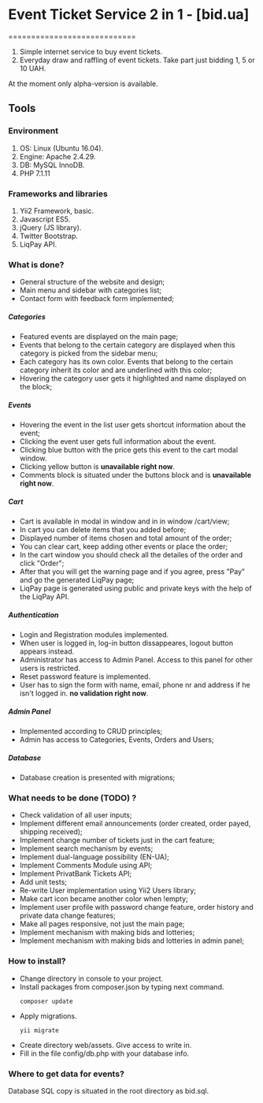 # Event Ticket Service 2 in 1 - [bid.ua] 
============================

1. Simple internet service to buy event tickets. 
2. Everyday draw and raffling of event tickets. Take part just bidding 1, 5 or 10 UAH.

  At the moment only alpha-version is available. 

## Tools
### Environment
1. OS: Linux (Ubuntu 16.04).
2. Engine: Apache 2.4.29.
3. DB: MySQL InnoDB.
4. PHP 7.1.11

### Frameworks and libraries
1. Yii2 Framework, basic.
2. Javascript ES5.
3. jQuery (JS library).
4. Twitter Bootstrap.
5. LiqPay API.

### What is done?
* General structure of the website and design;
* Main menu and sidebar with categories list;
* Contact form with feedback form implemented;
##### Categories
* Featured events are displayed on the main page;
* Events that belong to the certain category are displayed when this category is picked from the sidebar menu; 
* Each category has its own color. Events that belong to the certain category inherit its color and are underlined with this color;
* Hovering the category user gets it highlighted and name displayed on the block;
##### Events
* Hovering the event in the list user gets shortcut information about the event;
* Clicking the event user gets full information about the event.
* Clicking blue button with the price gets this event to the cart modal window.
* Clicking yellow button is **unavailable right now**.
* Comments block is situated under the buttons block and is **unavailable right now**.
##### Cart
* Cart is available in modal in window and in in window /cart/view;
* In cart you can delete items that you added before;
* Displayed number of items chosen and total amount of the order;
* You can clear cart, keep adding other events or place the order;
* In the cart window you should check all the detailes of the order and click "Order";
* After that you will get the warning page and if you agree, press "Pay" and go the generated LiqPay page;
* LiqPay page is generated using public and private keys with the help of the LiqPay API.
##### Authentication
* Login and Registration modules implemented.
* When user is logged in, log-in button dissappeares, logout button appears instead.
* Administrator has access to Admin Panel. Access to this panel for other users is restricted.
* Reset password feature is implemented.
* User has to sign the form with name, email, phone nr and address if he isn't logged in. **no validation right now**.
##### Admin Panel
* Implemented according to CRUD principles;
* Admin has access to Categories, Events, Orders and Users;
##### Database
* Database creation is presented with migrations; 

### What needs to be done (TODO) ?
* Check validation of all user inputs;
* Implement different email announcements (order created, order payed, shipping received);
* Implement change number of tickets just in the cart feature;
* Implement search mechanism by events;
* Implement dual-language possibility (EN-UA);
* Implement Comments Module using API;
* Implement PrivatBank Tickets API;
* Add unit tests;
* Re-write User implementation using Yii2 Users library;
* Make cart icon became another color when !empty;
* Implement user profile with password change feature, order history and private data change features;
* Make all pages responsive, not just the main page;
* Implement mechanism with making bids and lotteries;
* Implement mechanism with making bids and lotteries in admin panel; 

### How to install?
* Change directory in console to your project. 
* Install packages from composer.json by typing next command.
    ```
    composer update
    ```
* Apply migrations.
    ```
    yii migrate
    ```
* Create directory web/assets. Give access to write in.
* Fill in the file config/db.php with your database info.

### Where to get data for events?
Database SQL copy is situated in the root directory as bid.sql.
